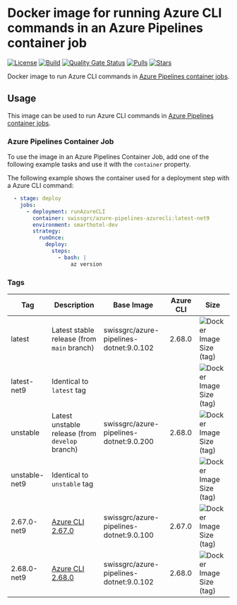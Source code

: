 # Docker image for running Azure CLI commands in an Azure Pipelines container job

<!-- markdownlint-disable MD013 -->
[![License](https://img.shields.io/badge/license-MIT-blue.svg?style=flat-square)](https://github.com/swissgrc/docker-azure-pipelines-azurecli-net9/blob/main/LICENSE) [![Build](https://img.shields.io/github/actions/workflow/status/swissgrc/docker-azure-pipelines-azurecli-net9/publish.yml?branch=develop&style=flat-square)](https://github.com/swissgrc/docker-azure-pipelines-azurecli-net9/actions/workflows/publish.yml) [![Quality Gate Status](https://sonarcloud.io/api/project_badges/measure?project=swissgrc_docker-azure-pipelines-azurecli-net9&metric=alert_status)](https://sonarcloud.io/summary/new_code?id=swissgrc_docker-azure-pipelines-azurecli-net9) [![Pulls](https://img.shields.io/docker/pulls/swissgrc/azure-pipelines-azurecli.svg?style=flat-square)](https://hub.docker.com/r/swissgrc/azure-pipelines-azurecli) [![Stars](https://img.shields.io/docker/stars/swissgrc/azure-pipelines-azurecli.svg?style=flat-square)](https://hub.docker.com/r/swissgrc/azure-pipelines-azurecli)
<!-- markdownlint-restore -->

Docker image to run Azure CLI commands in [Azure Pipelines container jobs].

## Usage

This image can be used to run Azure CLI commands in [Azure Pipelines container jobs].

### Azure Pipelines Container Job

To use the image in an Azure Pipelines Container Job, add one of the following example tasks and use it with the `container` property.

The following example shows the container used for a deployment step with a Azure CLI command:

```yaml
  - stage: deploy
    jobs:
      - deployment: runAzureCLI
        container: swissgrc/azure-pipelines-azurecli:latest-net9
        environment: smarthotel-dev
        strategy:
          runOnce:
            deploy:
              steps:
                - bash: |
                    az version
```

### Tags

| Tag           | Description                                                                                               | Base Image                                | Azure CLI | Size                                                                                                                                   |
|---------------|-----------------------------------------------------------------------------------------------------------|-------------------------------------------|-----------|----------------------------------------------------------------------------------------------------------------------------------------|
| latest        | Latest stable release (from `main` branch)                                                                | swissgrc/azure-pipelines-dotnet:9.0.102   | 2.68.0    | ![Docker Image Size (tag)](https://img.shields.io/docker/image-size/swissgrc/azure-pipelines-azurecli/latest?style=flat-square)        |
| latest-net9   | Identical to `latest` tag                                                                                 |                                           |           | ![Docker Image Size (tag)](https://img.shields.io/docker/image-size/swissgrc/azure-pipelines-azurecli/latest-net9?style=flat-square)   |
| unstable      | Latest unstable release (from `develop` branch)                                                           | swissgrc/azure-pipelines-dotnet:9.0.200   | 2.68.0    | ![Docker Image Size (tag)](https://img.shields.io/docker/image-size/swissgrc/azure-pipelines-azurecli/unstable?style=flat-square)      |
| unstable-net9 | Identical to `unstable` tag                                                                               |                                           |           | ![Docker Image Size (tag)](https://img.shields.io/docker/image-size/swissgrc/azure-pipelines-azurecli/unstable-net9?style=flat-square) |
| 2.67.0-net9   | [Azure CLI 2.67.0](https://learn.microsoft.com/en-us/cli/azure/release-notes-azure-cli#november-19-2024)  | swissgrc/azure-pipelines-dotnet:9.0.100   | 2.67.0    | ![Docker Image Size (tag)](https://img.shields.io/docker/image-size/swissgrc/azure-pipelines-azurecli/2.67.0-net9?style=flat-square)   |
| 2.68.0-net9   | [Azure CLI 2.68.0](https://learn.microsoft.com/en-us/cli/azure/release-notes-azure-cli#january-14-2025)   | swissgrc/azure-pipelines-dotnet:9.0.102   | 2.68.0    | ![Docker Image Size (tag)](https://img.shields.io/docker/image-size/swissgrc/azure-pipelines-azurecli/2.68.0-net9?style=flat-square)   |

[Azure Pipelines container jobs]: https://docs.microsoft.com/en-us/azure/devops/pipelines/process/container-phases
